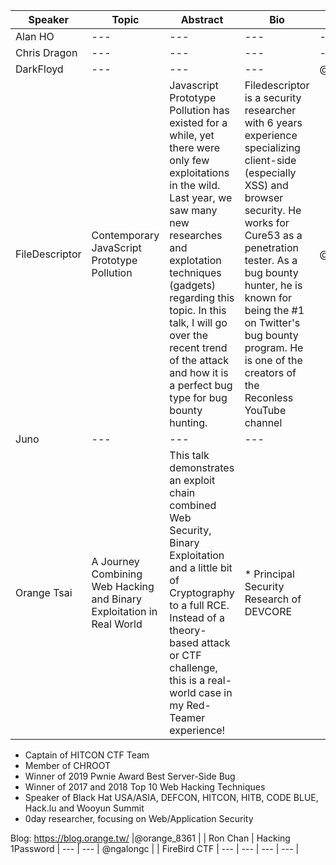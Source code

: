 | Speaker | Topic | Abstract | Bio | Twitter |
| --- | --- | --- | --- | --- |
| Alan HO | --- | --- | --- | --- |
| Chris Dragon | --- | --- | --- | --- |
| DarkFloyd | --- | --- | --- | @darkfloyd1014 |
| FileDescriptor | Contemporary JavaScript Prototype Pollution  | Javascript Prototype Pollution has existed for a while, yet there were only few exploitations in the wild. Last year, we saw many new researches and explotation techniques (gadgets) regarding this topic. In this talk, I will go over the recent trend of the attack and how it is a perfect bug type for bug bounty hunting. |  Filedescriptor is a security researcher with 6 years experience specializing client-side (especially XSS) and browser security. He works for Cure53 as a penetration tester. As a bug bounty hunter, he is known for being the #1 on Twitter's bug bounty program. He is one of the creators of the Reconless YouTube channel | @filedescriptor|
| Juno | --- | --- | --- |
| Orange Tsai | A Journey Combining Web Hacking and Binary Exploitation in Real World | This talk demonstrates an exploit chain combined Web Security, Binary Exploitation and a little bit of Cryptography to a full RCE. Instead of a theory-based attack or CTF challenge, this is a real-world case in my Red-Teamer experience! | * Principal Security Research of DEVCORE
* Captain of HITCON CTF Team
* Member of CHROOT
* Winner of 2019 Pwnie Award Best Server-Side Bug
* Winner of 2017 and 2018 Top 10 Web Hacking Techniques
* Speaker of Black Hat USA/ASIA, DEFCON, HITCON, HITB, CODE BLUE, Hack.lu and Wooyun Summit
* 0day researcher, focusing on Web/Application Security

Blog: https://blog.orange.tw/ |@orange_8361 |
| Ron Chan | Hacking 1Password | --- | --- | @ngalongc |
| FireBird CTF | --- | --- | --- | --- |
